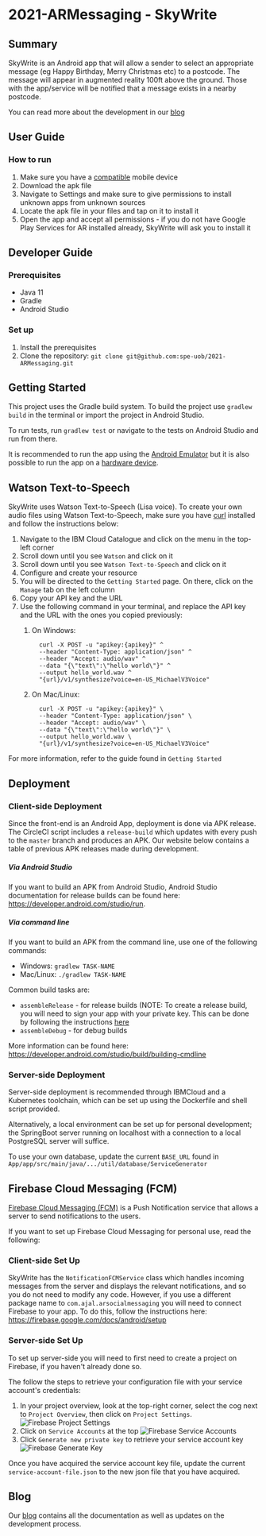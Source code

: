 # 2021-ARMessaging - SkyWrite #
## Summary ##
SkyWrite is an Android app that will allow a sender to select an appropriate message (eg Happy Birthday,
Merry Christmas etc) to a postcode. The message will appear in augmented reality 100ft above the ground.
Those with the app/service will be notified that a message exists in a nearby postcode.

You can read more about the development in our [blog](https://sky-write.github.io/)

## User Guide ##
### How to run ###
1. Make sure you have a [compatible](https://developers.google.com/ar/devices) mobile device
1. Download the apk file
2. Navigate to Settings and make sure to give permissions to install unknown apps from unknown sources
3. Locate the apk file in your files and tap on it to install it
4. Open the app and accept all permissions - if you do not have Google Play Services for AR installed already, SkyWrite will ask you to install it

## Developer Guide ##

### Prerequisites ###
- Java 11
- Gradle
- Android Studio

### Set up ###
1. Install the prerequisites
2. Clone the repository: `git clone git@github.com:spe-uob/2021-ARMessaging.git`

## Getting Started ##
This project uses the Gradle build system. To build the project use `gradlew build` in the terminal or import the project in Android Studio.

To run tests, run `gradlew test` or navigate to the tests on Android Studio and run from there.

It is recommended to run the app using the [Android Emulator](https://developer.android.com/studio/run/emulator) but it is also possible to run the app on a [hardware device](https://developer.android.com/studio/run/device).

## Watson Text-to-Speech ##
SkyWrite uses Watson Text-to-Speech (Lisa voice). To create your own audio files using Watson Text-to-Speech, make sure you have [curl](https://github.com/curl/curl) installed and follow the instructions below:

1. Navigate to the IBM Cloud Catalogue and click on the menu in the top-left corner
2. Scroll down until you see `Watson` and click on it
3. Scroll down until you see `Watson Text-to-Speech` and click on it
4. Configure and create your resource
5. You will be directed to the `Getting Started` page. On there, click on the `Manage` tab on the left column
6. Copy your API key and the URL
7. Use the following command in your terminal, and replace the API key and the URL with the ones you copied previously:
   1. On Windows:
   
            curl -X POST -u "apikey:{apikey}" ^
            --header "Content-Type: application/json" ^
            --header "Accept: audio/wav" ^
            --data "{\"text\":\"hello world\"}" ^
            --output hello_world.wav ^
            "{url}/v1/synthesize?voice=en-US_MichaelV3Voice"

   1. On Mac/Linux:
   
            curl -X POST -u "apikey:{apikey}" \
            --header "Content-Type: application/json" \
            --header "Accept: audio/wav" \
            --data "{\"text\":\"hello world\"}" \
            --output hello_world.wav \
            "{url}/v1/synthesize?voice=en-US_MichaelV3Voice"

For more information, refer to the guide found in `Getting Started`

## Deployment ##
### Client-side Deployment ###
Since the front-end is an Android App, deployment is done via APK release. The CircleCI script includes a `release-build` which updates with every push to the `master` branch and produces an APK. Our website below contains a table of previous APK releases made during development.
##### Via Android Studio #####
If you want to build an APK from Android Studio, Android Studio documentation for release builds can be found here: https://developer.android.com/studio/run.

##### Via command line #####
If you want to build an APK from the command line, use one of the following commands:
- Windows: `gradlew TASK-NAME`
- Mac/Linux: `./gradlew TASK-NAME`

Common build tasks are:
- `assembleRelease` - for release builds (NOTE: To create a release build, you will need to sign your app with your private key. This can be done by following the instructions [here](https://developer.android.com/studio/build/building-cmdline#sign_cmdline)
- `assembleDebug` - for debug builds

More information can be found here: https://developer.android.com/studio/build/building-cmdline

### Server-side Deployment ###
Server-side deployment is recommended through IBMCloud and a Kubernetes toolchain, which can be set up using the Dockerfile and shell script provided.

Alternatively, a local environment can be set up for personal development; the SpringBoot server running on localhost with a connection to a local PostgreSQL server will suffice.

To use your own database, update the current `BASE_URL` found in `App/app/src/main/java/.../util/database/ServiceGenerator`

## Firebase Cloud Messaging (FCM) #
[Firebase Cloud Messaging (FCM)](https://firebase.google.com/docs/cloud-messaging) is a Push Notification service that allows a server to send notifications to the users.

If you want to set up Firebase Cloud Messaging for personal use, read the following:

### Client-side Set Up ###
SkyWrite has the `NotificationFCMService` class which handles incoming messages from the server and displays the relevant notifications, and so you do not need to modify any code. However, if you use a different package name to `com.ajal.arsocialmessaging` you will need to connect Firebase to your app. To do this, follow the instructions here: https://firebase.google.com/docs/android/setup

### Server-side Set Up ###
To set up server-side you will need to first need to create a project on Firebase, if you haven't already done so.

The follow the steps to retrieve your configuration file with your service account's credentials:
1. In your project overview, look at the top-right corner, select the cog next to `Project Overview`, then click on `Project Settings`. ![Firebase Project Settings](./assets/fcm-settings.png)
2. Click on `Service Accounts` at the top ![Firebase Service Accounts](./assets/fcm-service-accounts.png)
3. Click `Generate new private key` to retrieve your service account key ![Firebase Generate Key](./assets/fcm-generate-key.png)

Once you have acquired the service account key file, update the current `service-account-file.json` to the new json file that you have acquired.

## Blog ##
Our [blog](https://sky-write.github.io/) contains all the documentation as well as updates on the development process.
